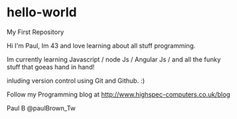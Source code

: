 # hello-world
My First Repository

Hi I'm Paul, Im 43 and love learning about all stuff programming.

Im currently learning Javascript / node Js / Angular Js / and all the funky stuff that goeas hand in hand!

inluding version control using Git and Github. :)

Follow my Programming blog at http://www.highspec-computers.co.uk/blog

Paul B
@paulBrown_Tw
